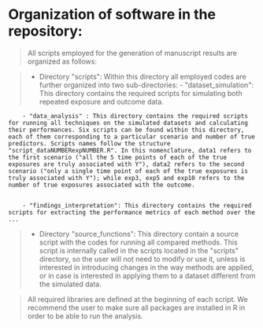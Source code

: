 
# Organization of software in the repository:

> All scripts employed for the generation of manuscript results are organized as follows:

> * Directory "scripts": Within this directory all employed codes are further organized into two sub-directories:
		- "dataset_simulation": This directory contains the required scripts for simulating both repeated exposure and outcome data.
		
		- "data_analysis" : This directory contains the required scripts for running all techniques on the simulated datasets and calculating their performances. Six scripts can be found within this directory, each of them corresponding to a particular scenario and number of true predictors. Scripts names follow the structure "script_dataNUMBERexpNUMBER.R". In this nomenclature, data1 refers to the first scenario ("all the 5 time points of each of the true exposures are truly associated with Y"), data2 refers to the second scenario ("only a single time point of each of the true exposures is truly associated with Y"); while exp3, exp5 and exp10 refers to the number of true exposures associated with the outcome.
		

		- "findings_interpretation": This directory contains the required scripts for extracting the performance metrics of each method over the ...

	
> * Directory "source_functions": This directory contain a source script with the codes for running all compared methods. This script is internally called in the scripts located in the "scripts" directory, so the user will not need to modify or use it, unless is interested in introducing changes in the way methods are applied, or in case is interested in applying them to a dataset different from the simulated data.

> All required libraries are defined at the beginning of each script. We recommend the user to make sure all packages are installed in R in order to be able to run the analysis.
